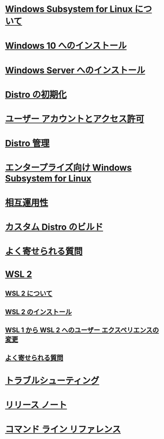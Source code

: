 # [Windows Subsystem for Linux について](./about.md)
# [Windows 10 へのインストール](./install-win10.md)
# [Windows Server へのインストール](./install-on-server.md)
# [Distro の初期化](./initialize-distro.md)
# [ユーザー アカウントとアクセス許可](./user-support.md)
# [Distro 管理](./wsl-config.md)
# [エンタープライズ向け Windows Subsystem for Linux](./enterprise.md)
# [相互運用性](./interop.md)
# [カスタム Distro のビルド](./build-custom-distro.md)
# [よく寄せられる質問](./faq.md)
# [WSL 2](./wsl2-index.md)
## [WSL 2 について](./wsl2-about.md)
## [WSL 2 のインストール](./wsl2-install.md)
## [WSL 1 から WSL 2 へのユーザー エクスペリエンスの変更](./wsl2-ux-changes.md)
## [よく寄せられる質問](./wsl2-faq.md)

# [トラブルシューティング](./troubleshooting.md)
# [リリース ノート](./release-notes.md)
# [コマンド ライン リファレンス](./reference.md)